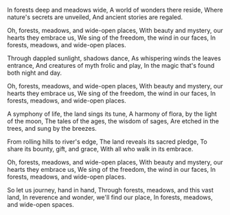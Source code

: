 In forests deep and meadows wide,
A world of wonders there reside,
Where nature's secrets are unveiled,
And ancient stories are regaled.

Oh, forests, meadows, and wide-open places,
With beauty and mystery, our hearts they embrace us,
We sing of the freedom, the wind in our faces,
In forests, meadows, and wide-open places.

Through dappled sunlight, shadows dance,
As whispering winds the leaves entrance,
And creatures of myth frolic and play,
In the magic that's found both night and day.

Oh, forests, meadows, and wide-open places,
With beauty and mystery, our hearts they embrace us,
We sing of the freedom, the wind in our faces,
In forests, meadows, and wide-open places.

A symphony of life, the land sings its tune,
A harmony of flora, by the light of the moon,
The tales of the ages, the wisdom of sages,
Are etched in the trees, and sung by the breezes.

From rolling hills to river's edge,
The land reveals its sacred pledge,
To share its bounty, gift, and grace,
With all who walk in its embrace.

Oh, forests, meadows, and wide-open places,
With beauty and mystery, our hearts they embrace us,
We sing of the freedom, the wind in our faces,
In forests, meadows, and wide-open places.

So let us journey, hand in hand,
Through forests, meadows, and this vast land,
In reverence and wonder, we'll find our place,
In forests, meadows, and wide-open spaces.

